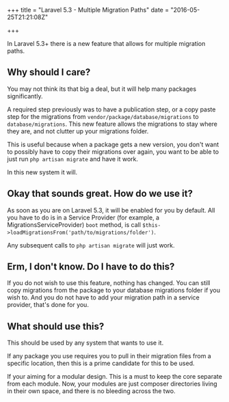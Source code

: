 +++
title = "Laravel 5.3  - Multiple Migration Paths"
date = "2016-05-25T21:21:08Z"

+++

In Laravel 5.3+ there is a new feature that allows for multiple migration paths.

## Why should I care?

You may not think its that big a deal, but it will help many packages significantly.

A required step previously was to have a publication step, or a copy paste step for the migrations from `vendor/package/database/migrations` to `database/migrations`.
This new feature allows the migrations to stay where they are, and not clutter up your migrations folder.

This is useful because when a package gets a new version, you don't want to possibly have to copy their migrations over again, you want to be able to just run `php artisan migrate` and have it work.

In this new system it will.

## Okay that sounds great. How do we use it?

As soon as you are on Laravel 5.3, it will be enabled for you by default. All you have to do is in a Service Provider (for example, a MigrationsServiceProvider) `boot` method, is call `$this->loadMigrationsFrom('path/to/migrations/folder')`.

Any subsequent calls to `php artisan migrate` will just work.

## Erm, I don't know. Do I have to do this?

If you do not wish to use this feature, nothing has changed. You can still copy migrations from the package to your database migrations folder if you wish to.
And you do not have to add your migration path in a service provider, that's done for you.

## What should use this?

This should be used by any system that wants to use it.

If any package you use requires you to pull in their migration files from a specific location, then this is a prime candidate for this to be used.

If your aiming for a modular design.
This is a must to keep the core separate from each module.
Now, your modules are just composer directories living in their own space, and there is no bleeding across the two.
